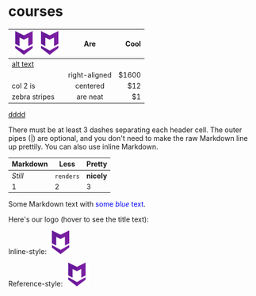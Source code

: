 # courses

| ![](https://github.com/adam-p/markdown-here/raw/master/src/common/images/icon48.png "Logo Title Text 1") ![](https://github.com/adam-p/markdown-here/raw/master/src/common/images/icon48.png "Logo Title Text 1")        | Are           | Cool  |
| ------------- |:-------------:| -----:|
| [alt text](http://masterklassniy.ru/master-klassyi/vyazanie-kryuchkom/xryun-i-paraska-kryuchok.html)
     | right-aligned | $1600 |
| col 2 is      | centered      |   $12 |
| zebra stripes | are neat      |    $1 |

[dddd](course1)

There must be at least 3 dashes separating each header cell.
The outer pipes (|) are optional, and you don't need to make the 
raw Markdown line up prettily. You can also use inline Markdown.

Markdown | Less | Pretty
--- | --- | ---
*Still* | `renders` | **nicely**
1 | 2 | 3


Some Markdown text with <span style="color:blue">some *blue* text</span>.

Here's our logo (hover to see the title text):

Inline-style: 
![alt text](https://github.com/adam-p/markdown-here/raw/master/src/common/images/icon48.png "Logo Title Text 1")

Reference-style: 
![alt text][logo]

[logo]: https://github.com/adam-p/markdown-here/raw/master/src/common/images/icon48.png "Logo Title Text 2"
